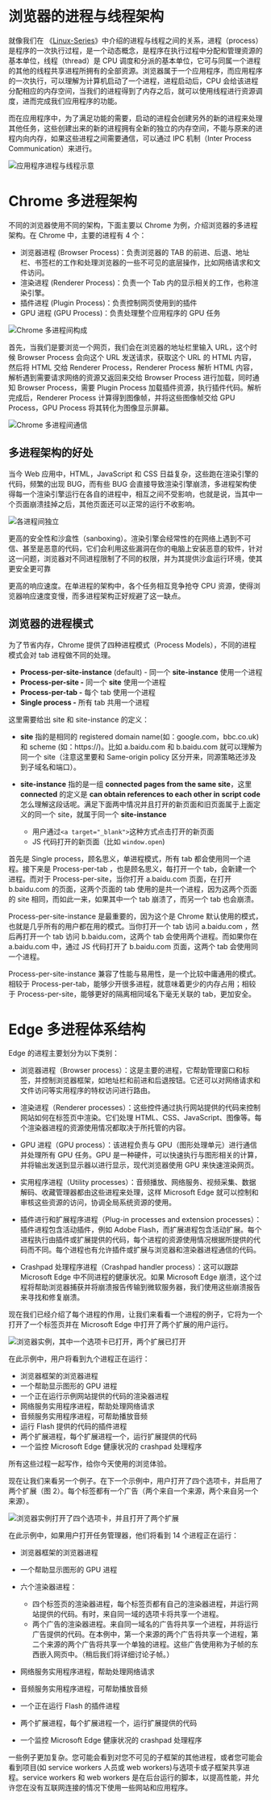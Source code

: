 # 浏览器的进程与线程架构

就像我们在 《[Linux-Series](https://github.com/wx-chevalier/Linux-Series?q=)》中介绍的进程与线程之间的关系，进程（process）是程序的一次执行过程，是一个动态概念，是程序在执行过程中分配和管理资源的基本单位，线程（thread）是 CPU 调度和分派的基本单位，它可与同属一个进程的其他的线程共享进程所拥有的全部资源。浏览器属于一个应用程序，而应用程序的一次执行，可以理解为计算机启动了一个进程，进程启动后，CPU 会给该进程分配相应的内存空间，当我们的进程得到了内存之后，就可以使用线程进行资源调度，进而完成我们应用程序的功能。

而在应用程序中，为了满足功能的需要，启动的进程会创建另外的新的进程来处理其他任务，这些创建出来的新的进程拥有全新的独立的内存空间，不能与原来的进程内向内存，如果这些进程之间需要通信，可以通过 IPC 机制（Inter Process Communication）来进行。

![应用程序进程与线程示意](https://s1.ax1x.com/2020/11/06/BWTd61.png)

# Chrome 多进程架构

不同的浏览器使用不同的架构，下面主要以 Chrome 为例，介绍浏览器的多进程架构。在 Chrome 中，主要的进程有 4 个：

- 浏览器进程 (Browser Process)：负责浏览器的 TAB 的前进、后退、地址栏、书签栏的工作和处理浏览器的一些不可见的底层操作，比如网络请求和文件访问。
- 渲染进程 (Renderer Process)：负责一个 Tab 内的显示相关的工作，也称渲染引擎。
- 插件进程 (Plugin Process)：负责控制网页使用到的插件
- GPU 进程 (GPU Process)：负责处理整个应用程序的 GPU 任务

![Chrome 多进程间构成](https://s1.ax1x.com/2020/11/06/BWTrTO.md.png)

首先，当我们是要浏览一个网页，我们会在浏览器的地址栏里输入 URL，这个时候 Browser Process 会向这个 URL 发送请求，获取这个 URL 的 HTML 内容，然后将 HTML 交给 Renderer Process，Renderer Process 解析 HTML 内容，解析遇到需要请求网络的资源又返回来交给 Browser Process 进行加载，同时通知 Browser Process，需要 Plugin Process 加载插件资源，执行插件代码。解析完成后，Renderer Process 计算得到图像帧，并将这些图像帧交给 GPU Process，GPU Process 将其转化为图像显示屏幕。

![Chrome 多进程间通信](https://s1.ax1x.com/2020/11/06/BWHDiD.md.png)

## 多进程架构的好处

当今 Web 应用中，HTML，JavaScript 和 CSS 日益复杂，这些跑在渲染引擎的代码，频繁的出现 BUG，而有些 BUG 会直接导致渲染引擎崩溃，多进程架构使得每一个渲染引擎运行在各自的进程中，相互之间不受影响，也就是说，当其中一个页面崩溃挂掉之后，其他页面还可以正常的运行不收影响。

![各进程间独立](https://s1.ax1x.com/2020/11/06/BWq1gJ.md.png)

更高的安全性和沙盒性（sanboxing）。渲染引擎会经常性的在网络上遇到不可信、甚至是恶意的代码，它们会利用这些漏洞在你的电脑上安装恶意的软件，针对这一问题，浏览器对不同进程限制了不同的权限，并为其提供沙盒运行环境，使其更安全更可靠

更高的响应速度。在单进程的架构中，各个任务相互竞争抢夺 CPU 资源，使得浏览器响应速度变慢，而多进程架构正好规避了这一缺点。

## 浏览器的进程模式

为了节省内存，Chrome 提供了四种进程模式（Process Models），不同的进程模式会对 tab 进程做不同的处理。

- **Process-per-site-instance** (default) - 同一个 **site-instance** 使用一个进程
- **Process-per-site -** 同一个 **site** 使用一个进程
- **Process-per-tab -** 每个 tab 使用一个进程
- **Single process -** 所有 tab 共用一个进程

这里需要给出 site 和 site-instance 的定义：

- **site** 指的是相同的 registered domain name(如：google.com，bbc.co.uk)和 scheme (如：https://)。比如 a.baidu.com 和 b.baidu.com 就可以理解为同一个 site（注意这里要和 Same-origin policy 区分开来，同源策略还涉及到子域名和端口）。

- **site-instance** 指的是一组 **connected pages from the same site**，这里 **connected** 的定义是 **can obtain references to each other in script code** 怎么理解这段话呢。满足下面两中情况并且打开的新页面和旧页面属于上面定义的同一个 site，就属于同一个 **site-instance**

  - 用户通过`<a target="_blank">`这种方式点击打开的新页面
  - JS 代码打开的新页面（比如 `window.open`)

首先是 Single process，顾名思义，单进程模式，所有 tab 都会使用同一个进程。接下来是 Process-per-tab ，也是顾名思义，每打开一个 tab，会新建一个进程。而对于 Process-per-site，当你打开 a.baidu.com 页面，在打开 b.baidu.com 的页面，这两个页面的 tab 使用的是共一个进程，因为这两个页面的 site 相同，而如此一来，如果其中一个 tab 崩溃了，而另一个 tab 也会崩溃。

Process-per-site-instance 是最重要的，因为这个是 Chrome 默认使用的模式，也就是几乎所有的用户都在用的模式。当你打开一个 tab 访问 a.baidu.com ，然后再打开一个 tab 访问 b.baidu.com，这两个 tab 会使用两个进程。而如果你在 a.baidu.com 中，通过 JS 代码打开了 b.baidu.com 页面，这两个 tab 会使用同一个进程。

Process-per-site-instance 兼容了性能与易用性，是一个比较中庸通用的模式。相较于 Process-per-tab，能够少开很多进程，就意味着更少的内存占用；相较于 Process-per-site，能够更好的隔离相同域名下毫无关联的 tab，更加安全。

# Edge 多进程体系结构

Edge 的进程主要划分为以下类别：

- 浏览器进程（Browser process）：这是主要的进程，它帮助管理窗口和标签，并控制浏览器框架，如地址栏和前进和后退按钮。它还可以对网络请求和文件访问等实用程序的特权访问进行路由。

- 渲染进程（Renderer processes）：这些控件通过执行网站提供的代码来控制网站如何在标签页中渲染。它们处理 HTML、CSS、JavaScript、图像等。每个渲染器进程的资源使用情况都取决于所托管的内容。

- GPU 进程（GPU process）：该进程负责与 GPU（图形处理单元）进行通信并处理所有 GPU 任务。GPU 是一种硬件，可以快速执行与图形相关的计算，并将输出发送到显示器以进行显示，现代浏览器使用 GPU 来快速渲染网页。

- 实用程序进程（Utility processes）：音频播放、网络服务、视频采集、数据解码、收藏管理器都由这些进程来处理，这样 Microsoft Edge 就可以控制和审核这些资源的访问，协调全局系统资源的使用。

- 插件进行和扩展程序进程（Plug-in processes and extension processes）：插件进程包含活动插件，例如 Adobe Flash，而扩展进程包含活动扩展。每个进程执行由插件或扩展提供的代码，每个进程的资源使用情况根据所提供的代码而不同。每个进程也有允许插件或扩展与浏览器和渲染器进程通信的代码。

- Crashpad 处理程序进程（Crashpad handler process）：这可以跟踪 Microsoft Edge 中不同进程的健康状况。如果 Microsoft Edge 崩溃，这个过程将帮助浏览器捕获并将崩溃报告传输到微软服务器，我们使用这些崩溃报告来寻找和修复崩溃。

现在我们已经介绍了每个进程的作用，让我们来看看一个进程的例子，它将为一个打开了一个标签页并在 Microsoft Edge 中打开了两个扩展的用户运行。

![浏览器实例，其中一个选项卡已打开，两个扩展已打开](https://s1.ax1x.com/2020/10/18/0j12Wj.png)

在此示例中，用户将看到九个进程正在运行：

- 浏览器框架的浏览器进程
- 一个帮助显示图形的 GPU 进程
- 一个正在运行示例网站提供的代码的渲染器进程
- 网络服务实用程序进程，帮助处理网络请求
- 音频服务实用程序进程，可帮助播放音频
- 运行 Flash 提供的代码的插件进程
- 两个扩展进程，每个扩展进程一个，运行扩展提供的代码
- 一个监控 Microsoft Edge 健康状况的 crashpad 处理程序

所有这些过程一起写作，给你今天使用的浏览体验。

现在让我们来看另一个例子。在下一个示例中，用户打开了四个选项卡，并启用了两个扩展（图 2）。每个标签都有一个广告（两个来自一个来源，两个来自另一个来源）。

![浏览器实例打开了四个选项卡，并且打开了两个扩展](https://s1.ax1x.com/2020/10/18/0j1qfJ.png)

在此示例中，如果用户打开任务管理器，他们将看到 14 个进程正在运行：

- 浏览器框架的浏览器进程
- 一个帮助显示图形的 GPU 进程
- 六个渲染器进程：

  - 四个标签页的渲染器进程，每个标签页都有自己的渲染器进程，并运行网站提供的代码。有时，来自同一域的选项卡将共享一个进程。
  - 两个广告的渲染器进程。来自同一域名的广告将共享一个进程，并将运行广告提供的代码。在本例中，第一个来源的两个广告将共享一个进程，第二个来源的两个广告将共享一个单独的进程。这些广告使用称为子帧的东西嵌入网页中。（稍后我们将详细讨论子帧。）

- 网络服务实用程序进程，帮助处理网络请求
- 音频服务实用程序进程，可帮助播放音频
- 一个正在运行 Flash 的插件进程
- 两个扩展进程，每个扩展进程一个，运行扩展提供的代码
- 一个监控 Microsoft Edge 健康状况的 crashpad 处理程序

一些例子更加复杂。您可能会看到对您不可见的子框架的其他进程，或者您可能会看到项目(如 service workers 人员或 web workers)与选项卡或子框架共享进程。service workers 和 web workers 是在后台运行的脚本，以提高性能，并允许您在没有互联网连接的情况下使用一些网站和应用程序。
